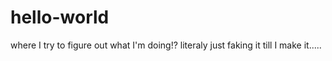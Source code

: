 # hello-world
where I try to figure out what I'm doing!?
literaly just faking it till I make it.....
